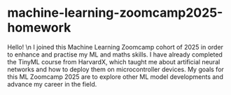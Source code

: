 # machine-learning-zoomcamp2025-homework
Hello! \n
I joined this Machine Learning Zoomcamp cohort of 2025 in order to enhance and practise my ML and maths skills. I have already completed the TinyML course from HarvardX, which taught me about artificial neural networks and how to deploy them on microcontroller devices.
My goals for this ML Zoomcamp 2025 are to explore other ML model developments and advance my career in the field.